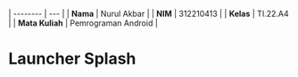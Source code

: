| -------- | --- |
| **Nama** | Nurul Akbar |
| **NIM** | 312210413 |
| **Kelas** | TI.22.A4 |
| **Mata Kuliah** | Pemrograman Android |

# Launcher Splash




